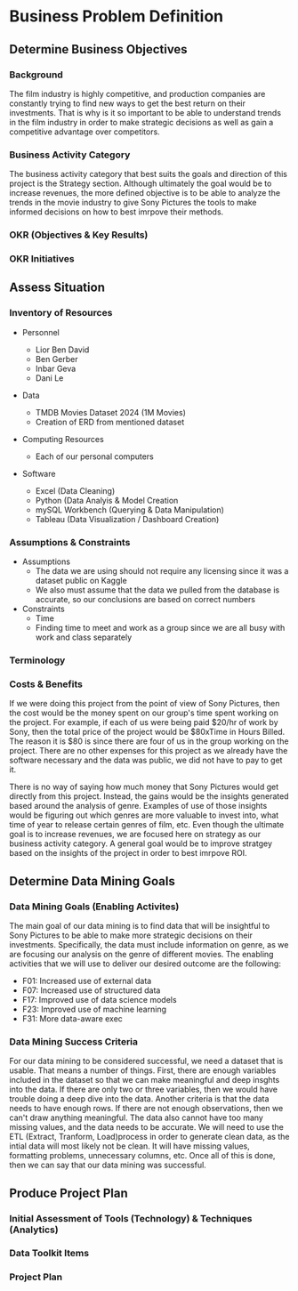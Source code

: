 # Business Problem Definition

## Determine Business Objectives

### Background
The film industry is highly competitive, and production companies are constantly trying to find new ways to get the best return on their investments. That is why is it so important to be able to understand trends in the film industry in order to make strategic decisions as well as gain a competitive advantage over competitors. 

### Business Activity Category
The business activity category that best suits the goals and direction of this project is the Strategy section. Although ultimately the goal would be to increase revenues, the more defined objective is to be able to analyze the trends in the movie industry to give Sony Pictures the tools to make informed decisions on how to best imrpove their methods. 

### OKR (Objectives & Key Results)

### OKR Initiatives

## Assess Situation
### Inventory of Resources
- Personnel
  - Lior Ben David
  - Ben Gerber
  - Inbar Geva
  - Dani Le

- Data
  - TMDB Movies Dataset 2024 (1M Movies)
  - Creation of ERD from mentioned dataset
 
- Computing Resources
  - Each of our personal computers

- Software
  - Excel (Data Cleaning)
  - Python (Data Analyis & Model Creation
  - mySQL Workbench (Querying & Data Manipulation)
  - Tableau (Data Visualization / Dashboard Creation)

### Assumptions & Constraints
- Assumptions
  - The data we are using should not require any licensing since it was a dataset public on Kaggle
  - We also must assume that the data we pulled from the database is accurate, so our conclusions are based on correct numbers
- Constraints
  - Time
  - Finding time to meet and work as a group since we are all busy with work and class separately
### Terminology

### Costs & Benefits

If we were doing this project from the point of view of Sony Pictures, then the cost would be the money spent on our group's time spent working on the project. For example, if each of us were being paid $20/hr of work by Sony, then the total price of the project would be $80xTime in Hours Billed. The reason it is $80 is since there are four of us in the group working on the project. There are no other expenses for this project as we already have the software necessary and the data was public, we did not have to pay to get it.

There is no way of saying how much money that Sony Pictures would get directly from this project. Instead, the gains would be the insights generated based around the analysis of genre. Examples of use of those insights would be figuring out which genres are more valuable to invest into, what time of year to release certain genres of film, etc. Even though the ultimate goal is to increase revenues, we are focused here on strategy as our business activity category. A general goal would be to improve stratgey based on the insights of the project in order to best imrpove ROI.

## Determine Data Mining Goals
### Data Mining Goals (Enabling Activites)

The main goal of our data mining is to find data that will be insightful to Sony Pictures to be able to make more strategic decisions on their investments. Specifically, the data must include information on genre, as we are focusing our analysis on the genre of different movies. The enabling activities that we will use to deliver our desired outcome are the following:
- F01: Increased use of external data
- F07: Increased use of structured data
- F17: Improved use of data science models
- F23: Improved use of machine learning
- F31: More data-aware exec

### Data Mining Success Criteria

For our data mining to be considered successful, we need a dataset that is usable. That means a number of things. First, there are enough variables included in the dataset so that we can make meaningful and deep insghts into the data. If there are only two or three variables, then we would have trouble doing a deep dive into the data. Another criteria is that the data needs to have enough rows. If there are not enough observations, then we can't draw anything meaningful. The data also cannot have too many missing values, and the data needs to be accurate. We will need to use the ETL (Extract, Tranform, Load)process in order to generate clean data, as the intial data will most likely not be clean. It will have missing values, formatting problems, unnecessary columns, etc. Once all of this is done, then we can say that our data mining was successful.

## Produce Project Plan
### Initial Assessment of Tools (Technology) & Techniques (Analytics)

### Data Toolkit Items
### Project Plan
